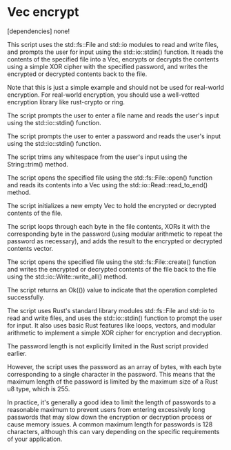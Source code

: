 # Vec<u8> encrypt
[dependencies] none!



This script uses the std::fs::File and std::io modules to read and write files, and prompts the user for input using the std::io::stdin() function. It reads the contents of the specified
file into a Vec<u8>, encrypts or decrypts the contents using a simple XOR cipher with the specified password, and writes the encrypted or decrypted 
contents back to the file.

Note that this is just a simple example and should not be used for real-world encryption. For real-world encryption, you should use a well-vetted 
encryption library like rust-crypto or ring.

The script prompts the user to enter a file name and reads the user's input using the std::io::stdin() function.

The script prompts the user to enter a password and reads the user's input using the std::io::stdin() function.

The script trims any whitespace from the user's input using the String::trim() method.

The script opens the specified file using the std::fs::File::open() function and reads its contents into a Vec<u8> using the std::io::Read::read_to_end() method.

The script initializes a new empty Vec<u8> to hold the encrypted or decrypted contents of the file.

The script loops through each byte in the file contents, XORs it with the corresponding byte in the password (using modular arithmetic to repeat the password as
necessary), and adds the result to the encrypted or decrypted contents vector.

The script opens the specified file using the std::fs::File::create() function and writes the encrypted or decrypted contents of the file back to the file 
using the std::io::Write::write_all() method.

The script returns an Ok(()) value to indicate that the operation completed successfully.

The script uses Rust's standard library modules std::fs::File and std::io to read and write files, and uses the std::io::stdin() function to prompt the user for input.
It also uses basic Rust features like loops, vectors, and modular arithmetic to implement a simple XOR cipher for encryption and decryption.

The password length is not explicitly limited in the Rust script provided earlier.

However, the script uses the password as an array of bytes, with each byte corresponding to a single character in the password. This means that the maximum length of
the password is limited by the maximum size of a Rust u8 type, which is 255.

In practice, it's generally a good idea to limit the length of passwords to a reasonable maximum to prevent users from entering excessively long passwords 
that may slow down the encryption or decryption process or cause memory issues. A common maximum length for passwords is 128 characters, although this can 
vary depending on the specific requirements of your application.

